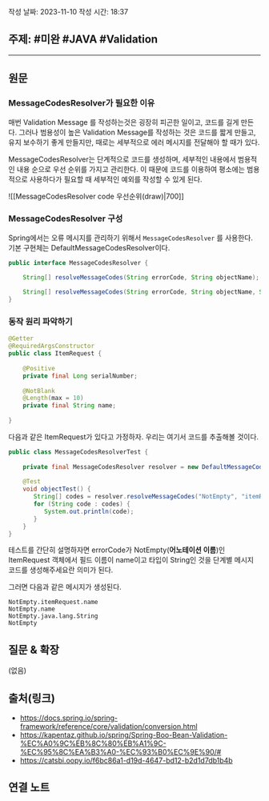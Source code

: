작성 날짜: 2023-11-10
작성 시간: 18:37

## 주제: #미완 #JAVA #Validation 

----
## 원문

### MessageCodesResolver가 필요한 이유

매번 Validation Message 를 작성하는것은 굉장히 피곤한 일이고, 코드를 길게 만든다. 그러나 범용성이 높은 Validation Message를 작성하는 것은 코드를 짧게 만들고, 유지 보수하기 좋게 만들지만, 때로는 세부적으로 에러 메시지를 전달해야 할 때가 있다.

MessageCodesResolver는 단계적으로 코드를 생성하며, 세부적인 내용에서 범용적인 내용 순으로 우선 순위를 가지고 관리한다. 이 때문에 코드를 이용하여 평소에는 범용적으로 사용하다가 필요할 때 세부적인 예외를 작성할 수 있게 된다.

![[MessageCodesResolver code 우선순위(draw)|700]]

### MessageCodesResolver 구성
Spring에서는 오류 메시지를 관리하기 위해서 `MessageCodesResolver` 를 사용한다. 기본 구현체는 DefaultMessageCodesResolver이다.

```java
public interface MessageCodesResolver {  

	String[] resolveMessageCodes(String errorCode, String objectName);  
  
	String[] resolveMessageCodes(String errorCode, String objectName, String field, @Nullable Class<?> fieldType);   
}
```



### 동작 원리 파악하기

```java
@Getter  
@RequiredArgsConstructor  
public class ItemRequest {  
  
    @Positive  
    private final Long serialNumber;  
  
    @NotBlank  
    @Length(max = 10)  
    private final String name;  
  
}
```

다음과 같은 ItemRequest가 있다고 가정하자. 우리는 여기서 코드를 추출해볼 것이다.

```java
public class MessageCodesResolverTest {  
  
    private final MessageCodesResolver resolver = new DefaultMessageCodesResolver();  
  
    @Test  
    void objectTest() {  
       String[] codes = resolver.resolveMessageCodes("NotEmpty", "itemRequest", "name", String.class);  
       for (String code : codes) {  
          System.out.println(code);  
       }  
    }  
}
```

테스트를 간단히 설명하자면 errorCode가 NotEmpty(**어노테이션 이름**)인 ItemRequest 객체에서 필드 이름이 name이고 타입이 String인 것을 단계별 메시지 코드를 생성해주세요란 의미가 된다.

그러면 다음과 같은 메시지가 생성된다.

```text
NotEmpty.itemRequest.name
NotEmpty.name
NotEmpty.java.lang.String
NotEmpty
```




## 질문 & 확장

(없음)

## 출처(링크)
- https://docs.spring.io/spring-framework/reference/core/validation/conversion.html
- https://kapentaz.github.io/spring/Spring-Boo-Bean-Validation-%EC%A0%9C%EB%8C%80%EB%A1%9C-%EC%95%8C%EA%B3%A0-%EC%93%B0%EC%9E%90/#
- https://catsbi.oopy.io/f6bc86a1-d19d-4647-bd12-b2d1d7db1b4b
## 연결 노트










